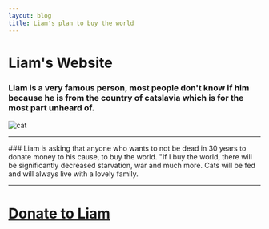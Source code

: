 ```yaml
---
layout: blog
title: Liam's plan to buy the world
---
```


# Liam's Website
### Liam is a very famous person, most people don't know if him because he is from the country of catslavia which is for the most part unheard of.
![cat](https://petco.scene7.com/is/image/PETCO/cathp-092619-img-new-pet-kitten-256w-256h-d)
<hr>
### Liam is asking that anyone who wants to not be dead in 30 years to donate money to his cause, to buy the world. "If I buy the world, there will be significantly decreased starvation, war and much more. Cats will be fed and will always live with a lovely family.
<hr>
<bold><h1><a href='donate.md'>Donate to Liam</a></h1></bold>

